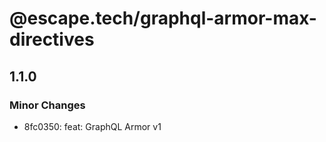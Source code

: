 # @escape.tech/graphql-armor-max-directives

## 1.1.0

### Minor Changes

- 8fc0350: feat: GraphQL Armor v1
